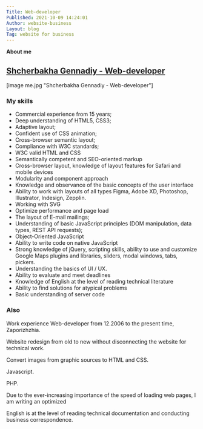 ```yaml
---
Title: Web-developer
Published: 2021-10-09 14:24:01
Author: website-business
Layout: blog
Tag: website for business
---
```

**About me**

## [Shcherbakha Gennadiy - Web-developer](https://freelancehunt.com/freelancer/khortichim.html )
[image me.jpg "Shcherbakha Gennadiy - Web-developer"]

### My skills

* Commercial experience from 15 years;
* Deep understanding of HTML5, CSS3; 
* Adaptive layout; 
* Confident use of CSS animation;
* Cross-browser semantic layout; 
* Compliance with W3C standards;
* W3C valid HTML and CSS
* Semantically competent and SEO-oriented markup
* Cross-browser layout, knowledge of layout features for Safari and mobile devices
* Modularity and component approach
* Knowledge and observance of the basic concepts of the user interface
* Ability to work with layouts of all types Figma, Adobe XD, Photoshop, Illustrator, Indesign, Zepplin.
* Working with SVG
* Optimize performance and page load
* The layout of E-mail mailings; 
* Understanding of basic JavaScript principles (DOM manipulation, data types, REST API requests); 
* Object-Oriented JavaScript
* Ability to write code on native JavaScript
* Strong knowledge of jQuery, scripting skills, ability to use and customize Google Maps plugins and libraries, sliders, modal windows, tabs, pickers.
* Understanding the basics of UI / UX.
* Ability to evaluate and meet deadlines
* Knowledge of English at the level of reading technical literature
* Ability to find solutions for atypical problems
* Basic understanding of server code

### Also

Work experience Web-developer from 12.2006 to the present time, Zaporizhzhia.

Website redesign from old to new without disconnecting the website for technical work.

Convert images from graphic sources to HTML and CSS.

Javascript.

PHP.

Due to the ever-increasing importance of the speed of loading web pages, I am writing an optimized

English is at the level of reading technical documentation and conducting business correspondence.

